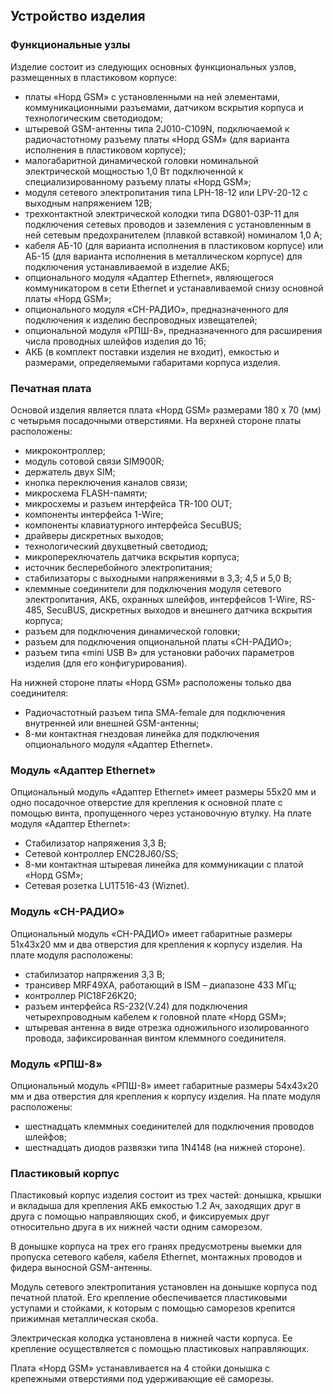 ## Устройство изделия

### Функциональные узлы

Изделие состоит из следующих основных функциональных узлов, размещенных в пластиковом корпусе:

* платы «Норд GSM» с установленными на ней элементами, коммуникационными разъемами, датчиком вскрытия корпуса и технологическим светодиодом;
* штыревой GSM-антенны типа 2J010-C109N, подключаемой к радиочастотному разъему платы «Норд GSM» (для варианта исполнения в пластиковом корпусе);
* малогабаритной динамической головки номинальной электрической мощностью 1,0 Вт подключенной к специализированному разъему платы «Норд GSM»; 
* модуля сетевого электропитания типа LPH-18-12  или LPV-20-12 с выходным напряжением 12B;
* трехконтактной электрической колодки типа DG801-03P-11 для подключения сетевых проводов и заземления с установленным в ней сетевым предохранителем (плавкой вставкой) номиналом 1,0 А;
* кабеля АБ-10 (для варианта исполнения в пластиковом корпусе) или АБ-15 (для варианта исполнения в металлическом корпусе)  для подключения устанавливаемой в изделие АКБ;
* опционального модуля «Адаптер Ethernet», являющегося коммуникатором в сети Ethernet и устанавливаемой снизу основной  платы  «Норд GSM»;
* опционального модуля «СН-РАДИО», предназначенного для подключения к изделию беспроводных извещателей;
* опциональной модуля «РПШ-8», предназначенного для расширения числа проводных шлейфов изделия до 16;
* АКБ (в комплект поставки изделия не входит), емкостью и размерами, определяемыми габаритами корпуса изделия.

### Печатная плата

Основой изделия является плата «Норд GSM»  размерами 180 х 70 (мм) с четырьмя посадочными отверстиями. На верхней стороне платы расположены:

* микроконтроллер;
* модуль сотовой связи SIM900R;
* держатель двух SIM;
* кнопка переключения каналов связи;
* микросхема FLASH-памяти;
* микросхемы и разъем интерфейса TR-100 OUT;
* компоненты интерфейса 1-Wire;
* компоненты клавиатурного интерфейса SecuBUS;
* драйверы дискретных выходов;
* технологический двухцветный светодиод;
* микропереключатель датчика вскрытия корпуса;
* источник бесперебойного электропитания;
* стабилизаторы с выходными напряжениями в 3,3; 4,5 и 5,0 В;
* клеммные соединители для подключения  модуля сетевого электропитания, АКБ, охранных шлейфов,  интерфейсов 1-Wire, RS-485, SecuBUS, дискретных выходов и внешнего датчика вскрытия корпуса; 
* разъем  для подключения динамической головки;
* разъем для подключения опциональной платы «СН-РАДИО»;
* разъем типа «mini USB B» для установки рабочих параметров изделия (для его конфигурирования).

На нижней стороне платы «Норд GSM»  расположены только два соединителя:

* Радиочастотный разъем типа SMA-female для подключения внутренней или внешней GSM-антенны; 
* 8-ми контактная гнездовая линейка для подключения опционального модуля «Адаптер Ethernet».

### Модуль «Адаптер Ethernet»

Опциональный модуль «Адаптер Ethernet» имеет размеры 55х20 мм и одно посадочное отверстие для крепления к основной плате с помощью винта, пропущенного через установочную втулку. На плате модуля «Адаптер Ethernet»:

* Стабилизатор напряжения 3,3 В;
* Сетевой контроллер ENC28J60/SS;
* 8-ми контактная штыревая линейка для коммуникации с платой «Норд GSM»;
* Сетевая розетка  LU1T516-43 (Wiznet).

### Модуль «СН-РАДИО»

Опциональный модуль «СН-РАДИО» имеет габаритные размеры 51х43х20 мм и два отверстия для крепления к корпусу изделия. На плате модуля расположены:

* стабилизатор напряжения 3,3 В;
* трансивер MRF49XA, работающий в  ISM – диапазоне 433 МГц;
* контроллер PIC18F26K20;
* разъем интерфейса  RS-232(V.24) для подключения четырехпроводным кабелем к головной плате «Норд GSM»;
* штыревая антенна в виде отрезка одножильного изолированного провода, зафиксированная  винтом клеммного соединителя.

### Модуль «РПШ-8»

Опциональный модуль «РПШ-8» имеет габаритные размеры 54х43х20 мм и два отверстия для крепления к корпусу изделия. На плате модуля расположены:

* шестнадцать клеммных соединителей для подключения проводов шлейфов;
* шестнадцать диодов развязки типа 1N4148 (на нижней стороне).

### Пластиковый корпус

Пластиковый корпус изделия состоит из трех частей: донышка, крышки и вкладыша для крепления АКБ емкостью 1.2 Ач, заходящих друг в друга с помощью направляющих скоб, и фиксируемых друг относительно друга в их нижней части одним саморезом. 

В донышке корпуса на трех его гранях предусмотрены выемки для пропуска сетевого кабеля, кабеля Ethernet, монтажных проводов и фидера выносной GSM-антенны.

Модуль сетевого электропитания установлен на донышке корпуса под печатной платой. Его крепление обеспечивается пластиковыми уступами и стойками, к которым с помощью саморезов крепится прижимная металлическая скоба.

Электрическая колодка установлена в нижней части корпуса. Ее крепление осуществляется с помощью пластиковых направляющих.

Плата «Норд GSM» устанавливается на 4 стойки донышка с крепежными отверстиями под удерживающие её саморезы.

